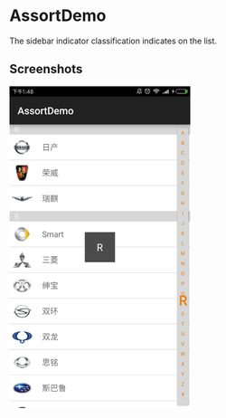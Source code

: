 AssortDemo
==========
The sidebar indicator classification indicates on the list.

Screenshots
-----------
<img src="screenshots/screenshot.png" width="320" hight="480">
